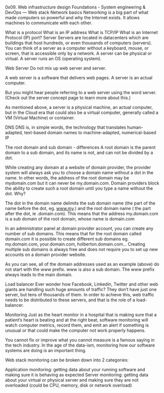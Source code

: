 0x09. Web infrastructure design
Foundations - System engineering & DevOps ― Web stack
Network basics
Networking is a big part of what made computers so powerful and why the Internet exists. It allows machines to communicate with each other.

What is a protocol
What is an IP address
What is TCP/IP
What is an Internet Protocol (IP) port?
Server
Servers are located in datacenters which are buildings that host hundreds, or even thousands of computers (servers). You can think of a server as a computer without a keyboard, mouse, or screen, that is accessible only by a network. A server can be physical or virtual. A server runs an OS (operating system).

Web Server
Do not mix up web server and server.

A web server is a software that delivers web pages. A server is an actual computer.

But you might hear people referring to a web server using the word server. (Check out the server concept page to learn more about this.)

As mentioned above, a server is a physical machine, an actual computer, but in the Cloud era that could also be a virtual computer, generally called a VM (Virtual Machine) or container.

DNS
DNS is, in simple words, the technology that translates human-adapted, text-based domain names to machine-adapted, numerical-based IP

The root domain and sub domain - differences
A root domain is the parent domain to a sub domain, and its name is not, and can not be divided by a dot.

While creating any domain at a website of domain provider, the provider system will always ask you to choose a domain name without a dot in the name. In other words, the address of the root domain may be mydomain.com but it can never be my.domain.com. Domain providers block the ability to create such a root domain until you type a name without the dot. Why?

The dot in the domain name delimits the sub domain name (the part of the name before the dot, eg. www.my.) and the root domain name ( the part after the dot, ie .domain.com). This means that the address my.domain.com is a sub domain of the root domain, whose name is domain.com

In an administrator panel at domain provider account, you can create any number of sub domains. This means that for the root domain called domain.com it is possible to create different sub domains eg. my.domain.com, your.domain.com, holberton.domain.com… Creating multiple sub domains is always free and does not require you to set up new accounts on a domain provider website.

As you can see, all of the domain addresses used as an example (above) do not start with the www prefix. www is also a sub domain. The www prefix always leads to the main domain.

Load balancer
Ever wonder how Facebook, Linkedin, Twitter and other web giants are handling such huge amounts of traffic? They don’t have just one server, but tens of thousands of them. In order to achieve this, web traffic needs to be distributed to these servers, and that is the role of a load-balancer.

Monitoring
Just as the heart monitor in a hospital that is making sure that a patient’s heart is beating and at the right beat, software monitoring will watch computer metrics, record them, and emit an alert if something is unusual or that could make the computer not work properly happens.

You cannot fix or improve what you cannot measure is a famous saying in the tech industry. In the age of the data-ism, monitoring how our software systems are doing is an important thing.

Web stack monitoring can be broken down into 2 categories:

Application monitoring: getting data about your running software and making sure it is behaving as expected Server monitoring: getting data about your virtual or physical server and making sure they are not overloaded (could be CPU, memory, disk or network overload)